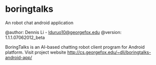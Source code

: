 boringtalks
===========

An robot chat android application

@author: Dennis Li - lduruo10@georgefox.edu
@version: 1.1.1.07062012_beta

BoringTalks is an AI-based chatting robot client program for Android platform.
Visit project website http://cs.georgefox.edu/~dli/boringtalks-android-app/
